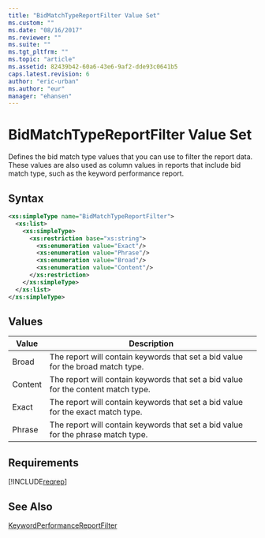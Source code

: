 ```yaml
---
title: "BidMatchTypeReportFilter Value Set"
ms.custom: ""
ms.date: "08/16/2017"
ms.reviewer: ""
ms.suite: ""
ms.tgt_pltfrm: ""
ms.topic: "article"
ms.assetid: 82439b42-60a6-43e6-9af2-dde93c0641b5
caps.latest.revision: 6
author: "eric-urban"
ms.author: "eur"
manager: "ehansen"
---
```

# BidMatchTypeReportFilter Value Set
Defines the bid match type values that you can use to filter the report data. These values are also used as column values in reports that include bid match type, such as the keyword performance report.

## Syntax

```xml
<xs:simpleType name="BidMatchTypeReportFilter">
  <xs:list>
    <xs:simpleType>
      <xs:restriction base="xs:string">
        <xs:enumeration value="Exact"/>
        <xs:enumeration value="Phrase"/>
        <xs:enumeration value="Broad"/>
        <xs:enumeration value="Content"/>
      </xs:restriction>
    </xs:simpleType>
  </xs:list>
</xs:simpleType>
```

## Values

|Value|Description|
|---------|---------------|
|Broad|The report will contain keywords that set a bid value for the broad match type.|
|Content|The report will contain keywords that set a bid value for the content match type.|
|Exact|The report will contain keywords that set a bid value for the exact match type.|
|Phrase|The report will contain keywords that set a bid value for the phrase match type.|

## Requirements
[!INCLUDE[reqrep](../reporting-api/includes/reqrep.md)]
## See Also
[KeywordPerformanceReportFilter](../reporting-api/keywordperformancereportfilter-data-object.md)  

